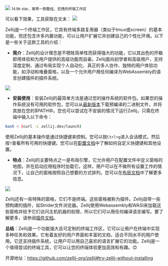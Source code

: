 <img src="/assets/image/240114-终端-zellij-1.gif" style="max-width: 70%; height: auto;">
<small>14.9k star，推荐一款酷炫、狂拽的终端工作区</small>


可以看下效果，工具获取在文末：
![](/assets/image/240114-终端-zellij-1.gif)

Zellij是一个终端工作区，它具有终端多路复用器（类似于tmux或screen）的基本功能，但还包含许多内置功能，可以让用户扩展它并创建自己的个性化环境。以下是一些关于这款工具的介绍：

- **简介**：Zellij的设计理念是不牺牲简单性而获得强大的功能，它以其出色的开箱即用体验和为用户提供的高级功能而自豪。Zellij面向初学者和高级用户，支持深度定制、通过布局实现个人自动化、真正的多人协作、独特的用户体验功能，如浮动和堆叠窗格，以及一个允许用户用任何编译为WebAssembly的语言创建插件的插件系统。

![](/assets/image/240114-终端-zellij-2.png)

- **安装使用**：安装Zellij的最简单方法是通过您的操作系统的软件包。如果您的操作系统没有可用的软件包，您可以从[最新版本](^1^)下载预编译的二进制文件，并将其放在您的$PATH中。您也可以尝试在不安装的情况下运行Zellij，只需在终端中输入以下命令：

```bash
bash < (curl -L zellij.dev/launch)
```

使用Zellij的基本操作是通过快捷键来控制。您可以按`Ctrl+g`进入会话模式，然后按`?`查看所有可用的快捷键。您可以在[配置文档](^5^)中了解如何自定义快捷键和其他设置。
- **特点**：Zellij的主要特点之一是布局引擎，它允许用户在配置文件中定义窗格的地图，并在启动应用程序时加载它。这样，用户可以在不做所有设置工作的情况下，让自己的窗格按照自己想要的方式排列。您可以在[布局文档](^2^)中了解更多信息。

![](/assets/image/240114-终端-zellij-3.png)


Zellij还有一些特殊的窗格，它们不是终端。这些窗格被称为插件。Zellij自带一些预构建的插件，如Strider文件浏览器。Zellij使用Webassembly和WASI来加载这些窗格并给予它们访问主机机器的权限，所以它们可以用任何编译语言编写。要了解更多，请参阅[插件文档](^3^)。

**总结**：Zellij是一个功能强大且可定制的终端工作区，它可以让用户在终端中实现多种任务和效果。它有着友好的用户界面和丰富的文档，适合不同水平的用户使用。它还支持插件系统，让用户可以用自己喜欢的语言扩展它的功能。Zellij是一个值得尝试的终端工具，它可以让您的终端体验更加高效和有趣。😊

开源地址：https://github.com/zellij-org/zellij#try-zellij-without-installing